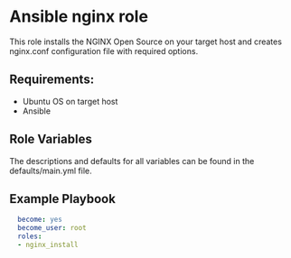 # Ansible nginx role

This role installs the NGINX Open Source on your target host and creates nginx.conf configuration file with required options.

## Requirements:  
- Ubuntu OS on target host
- Ansible

## Role Variables
The descriptions and defaults for all variables can be found in the defaults/main.yml file.

## Example Playbook
```yaml
  become: yes
  become_user: root  
  roles:
  - nginx_install  
```